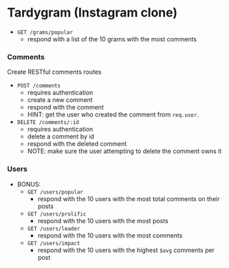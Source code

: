 # Tardygram (Instagram clone)

* `GET /grams/popular`
  * respond with a list of the 10 grams with the most comments

### Comments

Create RESTful comments routes

* `POST /comments`
  * requires authentication
  * create a new comment
  * respond with the comment
  * HINT: get the user who created the comment from `req.user`.
* `DELETE /comments/:id`
  * requires authentication
  * delete a comment by id
  * respond with the deleted comment
  * NOTE: make sure the user attempting to delete the comment owns it

### Users

* BONUS:
  * `GET /users/popular`
    * respond with the 10 users with the most total comments on their posts
  * `GET /users/prolific`
    * respond with the 10 users with the most posts
  * `GET /users/leader`
    * respond with the 10 users with the most comments
  * `GET /users/impact`
    * respond with the 10 users with the highest `$avg` comments per post
